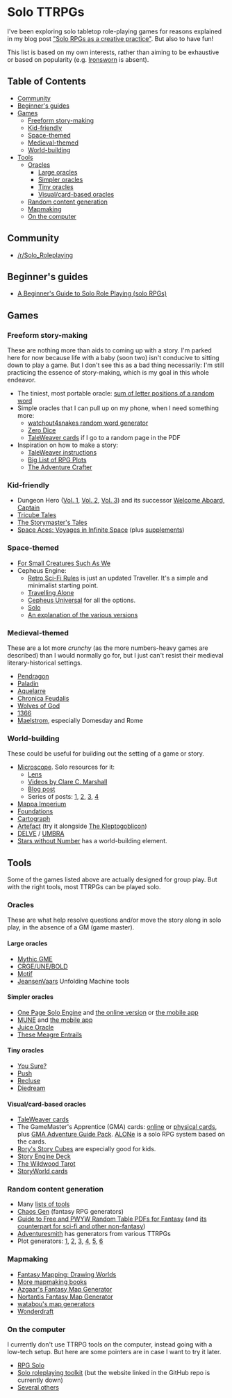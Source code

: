<!-- omit in toc -->
# Solo TTRPGs

I've been exploring solo tabletop role-playing games for reasons explained in my blog post ["Solo RPGs as a creative practice"](https://fpsvogel.com/posts/2023/solo-rpgs-creative-practice). But also to have fun!

This list is based on my own interests, rather than aiming to be exhaustive or based on popularity (e.g. [Ironsworn](https://www.ironswornrpg.com) is absent).

<!-- omit in toc -->
## Table of Contents
- [Community](#community)
- [Beginner's guides](#beginners-guides)
- [Games](#games)
  - [Freeform story-making](#freeform-story-making)
  - [Kid-friendly](#kid-friendly)
  - [Space-themed](#space-themed)
  - [Medieval-themed](#medieval-themed)
  - [World-building](#world-building)
- [Tools](#tools)
  - [Oracles](#oracles)
    - [Large oracles](#large-oracles)
    - [Simpler oracles](#simpler-oracles)
    - [Tiny oracles](#tiny-oracles)
    - [Visual/card-based oracles](#visualcard-based-oracles)
  - [Random content generation](#random-content-generation)
  - [Mapmaking](#mapmaking)
  - [On the computer](#on-the-computer)

## Community

- [/r/Solo_Roleplaying](https://www.reddit.com/r/Solo_Roleplaying)

## Beginner's guides

- [A Beginner's Guide to Solo Role Playing (solo RPGs)](https://www.youtube.com/watch?v=iYHt1pdScK0)

## Games

### Freeform story-making

These are nothing more than aids to coming up with a story. I'm parked here for now because life with a baby (soon two) isn't conducive to sitting down to play a game. But I don't see this as a bad thing necessarily: I'm still practicing the essence of story-making, which is my goal in this whole endeavor.

- The tiniest, most portable oracle: [sum of letter positions of a random word](https://www.reddit.com/r/askmath/comments/18miau9/comment/ke4i7im/)
- Simple oracles that I can pull up on my phone, when I need something more:
  - [watchout4snakes random word generator](http://watchout4snakes.com/Random/RandomPhrase)
  - [Zero Dice](https://tangent-zero.com/zero_dice/zero_dice.htm)
  - [TaleWeaver cards](https://www.scribd.com/document/98415/TaleWeaver-Card-Deck) if I go to a random page in the PDF
- Inspiration on how to make a story:
  - [TaleWeaver instructions](https://www.scribd.com/document/98412/Tale-Weaver)
  - [Big List of RPG Plots](https://tvtropes.org/pmwiki/pmwiki.php/Literature/BigListOfRPGPlots)
  - [The Adventure Crafter](https://www.drivethrurpg.com/product/261479/The-Adventure-Crafter)

### Kid-friendly

- Dungeon Hero ([Vol. 1](https://lonespelunker.itch.io/dungeon-hero), [Vol. 2](https://lonespelunker.itch.io/dungeon-hero-volume-2), [Vol. 3](https://lonespelunker.itch.io/dungeon-hero-volume-3-bump-in-the-night)) and its successor [Welcome Aboard, Captain](https://lonespelunker.itch.io/welcome-aboard-captain)
- [Tricube Tales](https://www.drivethrurpg.com/en/product/294202/tricube-tales)
- [The Storymaster's Tales](https://www.storymasterstales.com)
- [Space Aces: Voyages in Infinite Space](https://www.etsy.com/listing/1646603705/space-aces-voyages-in-infinite-space) (plus [supplements](https://p0rthos47.itch.io/))

### Space-themed

- [For Small Creatures Such As We](https://www.blackwellwriter.com/en-us/products/for-small-creatures-such-as-we)
- Cepheus Engine:
  - [Retro Sci-Fi Rules](https://www.drivethrurpg.com/en/product/456143/retro-sci-fi-rules) is just an updated Traveller. It's a simple and minimalist starting point.
  - [Travelling Alone](https://www.freelancetraveller.com/features/rules/alone.html)
  - [Cepheus Universal](https://www.drivethrurpg.com/en/product/469431/cepheus-universal) for all the options.
  - [Solo](https://www.drivethrurpg.com/en/product/207164/solo)
  - [An explanation of the various versions](https://www.reddit.com/r/rpg/comments/1efz4fg/comment/lfopl95/)

### Medieval-themed

These are a lot more *crunchy* (as the more numbers-heavy games are described) than I would normally go for, but I just can't resist their medieval literary-historical settings.

- [Pendragon](https://en.wikipedia.org/wiki/Pendragon_(role-playing_game))
- [Paladin](https://www.chaosium.com/paladin/)
- [Aquelarre](https://drivethrurpg.com/product/237059/Aquelarre)
- [Chronica Feudalis](https://chronicafeudalis.com/)
- [Wolves of God](https://drivethrurpg.com/product/308470/Wolves-of-God-Adventures-in-Dark-Ages-England)
- [1366](https://drivethrurpg.com/product/111240/1366-Second-Edition)
- [Maelstrom](https://drivethrurpg.com/publisher/667/arion-games/category/4422/maelstrom), especially Domesday and Rome

### World-building

These could be useful for building out the setting of a game or story.

- [Microscope](https://www.lamemage.com/microscope). Solo resources for it:
  - [Lens](https://docs.google.com/document/d/1isWrSPL417PN6eSCYQmxKnFxPXQUn9IjZW4W2xfToDc)
  - [Videos by Clare C. Marshall](https://www.youtube.com/watch?v=q4h9Yg1UWjY)
  - [Blog post](https://whyigame.wordpress.com/2018/01/14/solo-rp-microscope-rpg)
  - Series of posts: [1](https://web.archive.org/web/20170107021652/http://www.risusmonkey.com/2011/03/solo-gaming-on-long-flight.html), [2](https://web.archive.org/web/20160330173740/http://www.risusmonkey.com/2011/03/solo-gaming-in-flight-part-2-first-pass.html), [3](https://web.archive.org/web/20160330172817/http://www.risusmonkey.com/2011/03/solo-gaming-in-flight-part-3-making.html), [4](https://web.archive.org/web/20160330173127/http://www.risusmonkey.com/2011/03/solo-gaming-in-flight-part-4-making.html)
- [Mappa Imperium](https://nookrium.itch.io/mappa-imperium)
- [Foundations](https://leyline-press.itch.io/foundations-digital-edition-bundle)
- [Cartograph](https://the-ravensridge-press.itch.io/cartograph-atlas-edition)
- [Artefact](https://mouseholepress.itch.io/artefact) (try it alongside [The Kleptogoblicon](https://perchance.org/kleptogoblicon))
- [DELVE](https://www.blackwellwriter.com/en-us/products/delve-a-solo-map-drawing-game) / [UMBRA](https://www.blackwellwriter.com/en-us/products/umbra-a-game-of-final-frontiers)
- [Stars without Number](https://www.drivethrurpg.com/product/230009/Stars-Without-Number-Revised-Edition-Free-Version) has a world-building element.

## Tools

Some of the games listed above are actually designed for group play. But with the right tools, most TTRPGs can be played solo.

### Oracles

These are what help resolve questions and/or move the story along in solo play, in the absence of a GM (game master).

#### Large oracles

- [Mythic GME](https://www.drivethrurpg.com/product/422929/Mythic-Game-Master-Emulator-Second-Edition)
- [CRGE/UNE/BOLD](https://www.drivethrurpg.com/browse/pub/7251/Conjecture-Games)
- [Motif](https://www.drivethrurpg.com/browse/pub/7970/Thought-Punks/subcategory/22614_38729/Motif-Framework)
- [JeansenVaars](https://jeansenvaars.itch.io) Unfolding Machine tools

#### Simpler oracles

- [One Page Solo Engine](https://inflatablestudios.itch.io/one-page-solo-engine) and [the online version](https://inflatablestudios.itch.io/one-page-solo-engine-online) or [the mobile app](https://play.google.com/store/apps/details?id=dev.InflatableStudios.OnePageSoloEngine)
- [MUNE](https://forums.giantitp.com/showthread.php?567342-MUNE-a-GM-emulator) and [the mobile app](https://play.google.com/store/apps/details?id=com.toppinc.dnd.muneengine)
- [Juice Oracle](https://thunder9861.itch.io/juice-oracle)
- [These Meagre Entrails](https://mendercap.itch.io/these-meagre-entrails)

#### Tiny oracles

- [You Sure?](https://capacle.itch.io/you-sure)
- [Push](https://capacle.itch.io/push)
- [Recluse](https://gravenutterance.itch.io/recluse)
- [Diedream](https://alfredvalley.itch.io/diedream)

#### Visual/card-based oracles

- [TaleWeaver cards](https://www.scribd.com/document/98415/TaleWeaver-Card-Deck)
- The GameMaster's Apprentice (GMA) cards: [online]((https://jamesturneronline.net/game-masters-apprentice)) or [physical cards](https://www.drivethrurpg.com/product/125685/The-GameMasters-Apprentice-Base-Deck), plus [GMA Adventure Guide Pack](https://www.drivethrurpg.com/product/179835). [ALONe](https://www.drivethrurpg.com/product/168609) is a solo RPG system based on the cards.
- [Rory's Story Cubes](https://www.storycubes.com/en/) are especially good for kids.
- [Story Engine Deck](https://storyenginedeck.com)
- [The Wildwood Tarot](https://www.thewildwoodtarot.com)
- [StoryWorld cards](https://www.goodreads.com/series/68911-storyworld-create-a-story)

### Random content generation

- Many [lists of tools](https://www.reddit.com/r/rpg_generators/comments/142jvzk/30_days_of_rpg_generator_sites_full_list)
- [Chaos Gen](https://www.chaosgen.com/gen-tags/fantasy) (fantasy RPG generators)
- [Guide to Free and PWYW Random Table PDFs for Fantasy](https://www.randroll.com/guide-free-pdfs-fantasy) (and [its counterpart for sci-fi and other non-fantasy](https://www.randroll.com/guide-free-pdfs-futuristic/))
- [Adventuresmith](https://play.google.com/store/apps/details?id=org.steavesea.adventuresmith) has generators from various TTRPGs
- Plot generators: [1](https://www.herebetaverns.com/plot-hook-generator), [2](https://www.plot-generator.org.uk), [3](https://blog.reedsy.com/plot-generator/), [4](https://writingexercises.co.uk/plotgenerator.php), [5](https://donjon.bin.sh/fantasy/adventure/), [6](https://www.seventhsanctum.com/generate.php?Genname=storygen)

### Mapmaking

- [Fantasy Mapping: Drawing Worlds](https://fantasymapping.com/#FantasyMappingBook)
- [More mapmaking books](https://jaredblando.com/books)
- [Azgaar's Fantasy Map Generator](https://azgaar.github.io/Fantasy-Map-Generator)
- [Nortantis Fantasy Map Generator](https://jeheydorn.github.io/nortantis)
- [watabou's map generators](https://watabou.itch.io)
- [Wonderdraft](https://www.wonderdraft.net)

### On the computer

I currently don't use TTRPG tools on the computer, instead going with a low-tech setup. But here are some pointers are in case I want to try it later.

- [RPG Solo](https://www.rpgsolo.com/play.php)
- [Solo roleplaying toolkit](https://github.com/Tayruh/solo-roleplaying-toolkit) (but the website linked in the GitHub repo is currently down)
- [Several others](https://jvhouse.xyz/solo-rpg-setup/#playing-on-pc)

<!--

## Adjacent genres

### Gamebooks

See the paragraph on gamebooks at https://fpsvogel.com/posts/2023/why-make-a-text-based-game#trying-out-the-sub-genres

### Narrative/story-driven board games

#### Simple board games

https://boardgamegeek.com/boardgame/233312/stuffed-fables
https://boardgamegeek.com/boardgame/350948/familiar-tales
https://boardgamegeek.com/boardgame/351077/call-to-adventure-epic-origins
https://boardgamegeek.com/boardgame/326494/the-adventures-of-robin-hood
https://boardgamegeek.com/boardgame/358320/sleeping-gods-distant-skies
https://boardgamegeek.com/boardgame/234669/legacy-of-dragonholt
https://boardgamegeek.com/boardgame/285192/destinies
https://boardgamegeek.com/boardgame/281474/lands-of-galzyr
https://boardgamegeek.com/boardgame/293835/oltree
❌ too intense for now https://rpggeek.com/rpgitem/64016/fiasco
❌ reviews https://boardgamegeek.com/boardgame/245655/the-kings-dilemma
❌ reviews https://boardgamegeek.com/boardgame/124708/mice-and-mystics
❌ prohibitively expensive https://boardgamegeek.com/boardgame/254708/roll-player-adventures

#### Complex board games

https://raoulschaupp.itch.io/grimm-world-first-steps
https://rpggeek.com/boardgame/364733/grimm-world
https://boardgamegeek.com/boardgame/214484/hexplore-it-the-valley-of-the-dead-king
https://boardgamegeek.com/boardgame/121921/robinson-crusoe-adventures-on-the-cursed-island
https://boardgamegeek.com/boardgame/251661/oathsworn-into-the-deepwood
https://boardgamegeek.com/boardgame/281526/the-isofarian-guard
https://boardgamegeek.com/boardgame/360366/tainted-grail-kings-of-ruin
https://boardgamegeek.com/boardgame/286063/the-7th-citadel
https://boardgamegeek.com/boardgame/219650/arydia-the-paths-we-dare-tread
https://boardgamegeek.com/boardgame/169427/middara-unintentional-malum-act-1
https://boardgamegeek.com/boardgame/325494/iss-vanguard
https://boardgamegeek.com/boardgame/188920/this-war-of-mine-the-board-game
https://boardgamegeek.com/boardgame/167355/nemesis
https://boardgamegeek.com/boardgame/328866/my-fathers-work
https://boardgamegeek.com/boardgame/280794/etherfields
https://boardgamegeek.com/boardgame/15987/arkham-horror
https://boardgamegeek.com/boardgame/291572/oath

-->